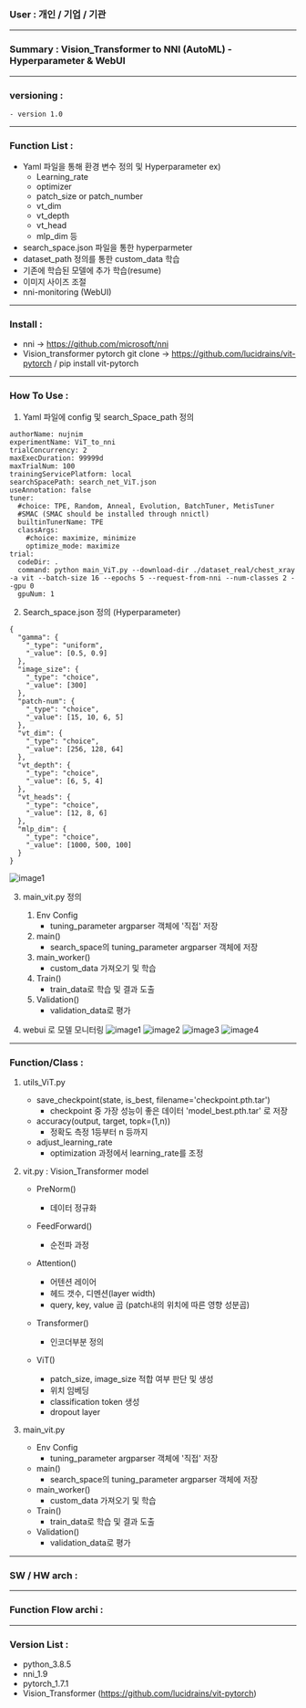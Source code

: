 <!-- #region -->
### User : 개인 / 기업 / 기관

-----

### Summary : Vision_Transformer to NNI (AutoML) - Hyperparameter & WebUI

-----

### versioning :
```
- version 1.0
```

-----

### Function List :
* Yaml 파일을 통해 환경 변수 정의 및 Hyperparameter
    ex)
    - Learning_rate
    - optimizer
    - patch_size or patch_number
    - vt_dim
    - vt_depth 
    - vt_head 
    - mlp_dim 등
* search_space.json 파일을 통한 hyperparmeter
* dataset_path 정의를 통한 custom_data 학습
* 기존에 학습된 모델에 추가 학습(resume)
* 이미지 사이즈 조절
* nni-monitoring (WebUI)

-----

### Install :
* nni -> https://github.com/microsoft/nni
* Vision_transformer pytorch git clone -> https://github.com/lucidrains/vit-pytorch / pip install vit-pytorch

-----

### How To Use :
1. Yaml 파일에 config 및 search_Space_path 정의

```
authorName: nujnim
experimentName: ViT_to_nni
trialConcurrency: 2
maxExecDuration: 99999d
maxTrialNum: 100
trainingServicePlatform: local
searchSpacePath: search_net_ViT.json
useAnnotation: false
tuner:
  #choice: TPE, Random, Anneal, Evolution, BatchTuner, MetisTuner
  #SMAC (SMAC should be installed through nnictl)
  builtinTunerName: TPE
  classArgs:
    #choice: maximize, minimize
    optimize_mode: maximize
trial:
  codeDir: .
  command: python main_ViT.py --download-dir ./dataset_real/chest_xray -a vit --batch-size 16 --epochs 5 --request-from-nni --num-classes 2 --gpu 0 
  gpuNum: 1

```


2. Search_space.json 정의 (Hyperparameter)

```
{
  "gamma": {
    "_type": "uniform",
    "_value": [0.5, 0.9]
  },
  "image_size": {
    "_type": "choice",
    "_value": [300]
  },
  "patch-num": {
    "_type": "choice",
    "_value": [15, 10, 6, 5]
  },
  "vt_dim": {
    "_type": "choice",
    "_value": [256, 128, 64]
  },
  "vt_depth": {
    "_type": "choice",
    "_value": [6, 5, 4]
  },
  "vt_heads": {
    "_type": "choice",
    "_value": [12, 8, 6]
  },
  "mlp_dim": {
    "_type": "choice",
    "_value": [1000, 500, 100]
  }
}
```

![image1](https://github.com/juniroc/ML_ops/blob/main/nni/Vision_Transformer/md_image/json_image.png)


3. main_vit.py 정의
    1) Env Config
        * tuning_parameter argparser 객체에 '직접' 저장
    2) main()
        * search_space의 tuning_parameter argparser 객체에 저장
    3) main_worker()
        * custom_data 가져오기 및 학습
    4) Train()
        * train_data로 학습 및 결과 도출
    5) Validation()
        * validation_data로 평가

4. webui 로 모델 모니터링
![image1](https://github.com/juniroc/ML_ops/blob/main/nni/Vision_Transformer/md_image/image_1.png)
![image2](https://github.com/juniroc/ML_ops/blob/main/nni/Vision_Transformer/md_image/image_2.png)
![image3](https://github.com/juniroc/ML_ops/blob/main/nni/Vision_Transformer/md_image/image_3.png)
![image4](https://github.com/juniroc/ML_ops/blob/main/nni/Vision_Transformer/md_image/image_4.png)

-----

### Function/Class :
1. utils_ViT.py
    * save_checkpoint(state, is_best, filename='checkpoint.pth.tar')
        - checkpoint 중 가장 성능이 좋은 데이터 'model_best.pth.tar' 로 저장
    * accuracy(output, target, topk=(1,n))
        - 정확도 측정 1등부터 n 등까지
    * adjust_learning_rate
        - optimization 과정에서 learning_rate를 조정
        
2. vit.py : Vision_Transformer model
    * PreNorm()
        - 데이터 정규화
        
    * FeedForward()
        - 순전파 과정
        
    * Attention()
        - 어텐션 레이어
        - 헤드 갯수, 디멘션(layer width)
        - query, key, value 곱 (patch내의 위치에 따른 영향 성분곱) 
        
    * Transformer()
        - 인코더부분 정의
        
    * ViT()
        - patch_size, image_size 적합 여부 판단 및 생성
        - 위치 임베딩
        - classification token 생성
        - dropout layer

3. main_vit.py
    * Env Config
        - tuning_parameter argparser 객체에 '직접' 저장
    * main()
        - search_space의 tuning_parameter argparser 객체에 저장
    * main_worker()
        - custom_data 가져오기 및 학습
    * Train()
        - train_data로 학습 및 결과 도출
    * Validation()
        - validation_data로 평가
-----

### SW / HW arch :

-----

### Function Flow archi :

-----

### Version List :


- python_3.8.5
- nni_1.9
- pytorch_1.7.1
- Vision_Transformer (https://github.com/lucidrains/vit-pytorch)

<!-- #endregion -->

```python

```
